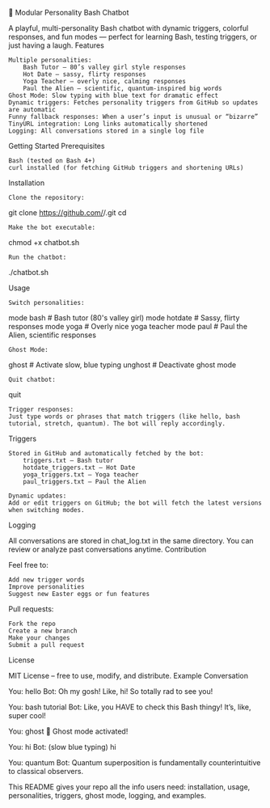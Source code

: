 🤖 Modular Personality Bash Chatbot

A playful, multi-personality Bash chatbot with dynamic triggers, colorful responses, and fun modes — perfect for learning Bash, testing triggers, or just having a laugh.
Features

    Multiple personalities:
        Bash Tutor – 80’s valley girl style responses
        Hot Date – sassy, flirty responses
        Yoga Teacher – overly nice, calming responses
        Paul the Alien – scientific, quantum-inspired big words
    Ghost Mode: Slow typing with blue text for dramatic effect
    Dynamic triggers: Fetches personality triggers from GitHub so updates are automatic
    Funny fallback responses: When a user’s input is unusual or “bizarre”
    TinyURL integration: Long links automatically shortened
    Logging: All conversations stored in a single log file

Getting Started
Prerequisites

    Bash (tested on Bash 4+)
    curl installed (for fetching GitHub triggers and shortening URLs)

Installation

    Clone the repository:

git clone https://github.com/<yourusername>/<repo-name>.git
cd <repo-name>

    Make the bot executable:

chmod +x chatbot.sh

    Run the chatbot:

./chatbot.sh

Usage

    Switch personalities:

mode bash     # Bash tutor (80's valley girl)
mode hotdate  # Sassy, flirty responses
mode yoga     # Overly nice yoga teacher
mode paul     # Paul the Alien, scientific responses

    Ghost Mode:

ghost    # Activate slow, blue typing
unghost  # Deactivate ghost mode

    Quit chatbot:

quit

    Trigger responses:
    Just type words or phrases that match triggers (like hello, bash tutorial, stretch, quantum). The bot will reply accordingly.

Triggers

    Stored in GitHub and automatically fetched by the bot:
        triggers.txt – Bash tutor
        hotdate_triggers.txt – Hot Date
        yoga_triggers.txt – Yoga teacher
        paul_triggers.txt – Paul the Alien

    Dynamic updates:
    Add or edit triggers on GitHub; the bot will fetch the latest versions when switching modes.

Logging

All conversations are stored in chat_log.txt in the same directory. You can review or analyze past conversations anytime.
Contribution

Feel free to:

    Add new trigger words
    Improve personalities
    Suggest new Easter eggs or fun features

Pull requests:

    Fork the repo
    Create a new branch
    Make your changes
    Submit a pull request

License

MIT License – free to use, modify, and distribute.
Example Conversation

You: hello
Bot: Oh my gosh! Like, hi! So totally rad to see you!

You: bash tutorial
Bot: Like, you HAVE to check this Bash thingy! It’s, like, super cool!

You: ghost
👻 Ghost mode activated!

You: hi
Bot: (slow blue typing) hi

You: quantum
Bot: Quantum superposition is fundamentally counterintuitive to classical observers.

This README gives your repo all the info users need: installation, usage, personalities, triggers, ghost mode, logging, and examples.
